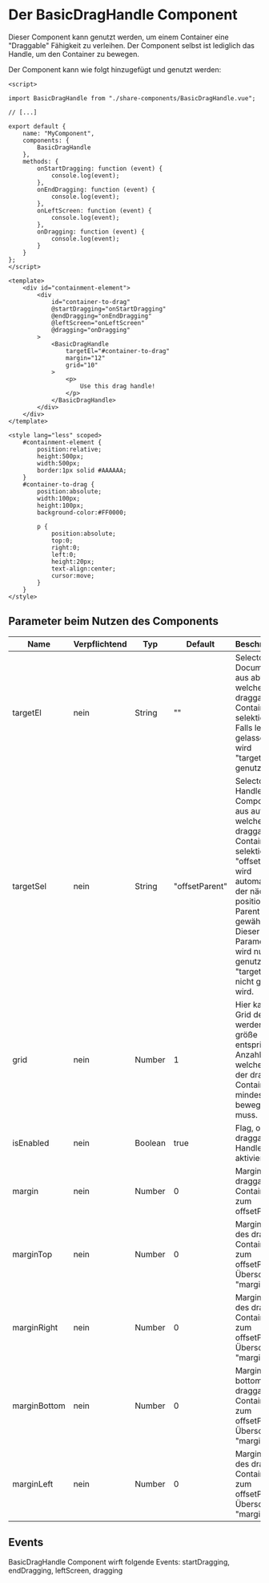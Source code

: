 # Der BasicDragHandle Component #

Dieser Component kann genutzt werden, um einem Container eine "Draggable" Fähigkeit zu verleihen. Der
Component selbst ist lediglich das Handle, um den Container zu bewegen.

Der Component kann wie folgt hinzugefügt und genutzt werden:

```
<script>

import BasicDragHandle from "./share-components/BasicDragHandle.vue";

// [...]

export default {
    name: "MyComponent",
    components: {
        BasicDragHandle
    },
    methods: {
        onStartDragging: function (event) {
            console.log(event);
        },
        onEndDragging: function (event) {
            console.log(event);
        },
        onLeftScreen: function (event) {
            console.log(event);
        },
        onDragging: function (event) {
            console.log(event);
        }
    }
};
</script>

<template>
    <div id="containment-element">
        <div 
            id="container-to-drag"
            @startDragging="onStartDragging"
            @endDragging="onEndDragging"
            @leftScreen="onLeftScreen"
            @dragging="onDragging"
        >
            <BasicDragHandle
                targetEl="#container-to-drag"
                margin="12"
                grid="10"
            >
                <p>
                    Use this drag handle!
                </p>
            </BasicDragHandle>
        </div>
    </div>
</template>

<style lang="less" scoped>
    #containment-element {
        position:relative;
        height:500px;
        width:500px;
        border:1px solid #AAAAAA;
    }
    #container-to-drag {
        position:absolute;
        width:100px;
        height:100px;
        background-color:#FF0000;
        
        p {
            position:absolute;
            top:0;
            right:0;
            left:0;
            height:20px;
            text-align:center;
            cursor:move;
        }
    }
</style>

```

## Parameter beim Nutzen des Components ##
|Name|Verpflichtend|Typ|Default|Beschreibung|
|----|-------------|---|-------|------------|
|targetEl|nein|String|""|Selector von Document aus abwärts, welcher den draggable Container selektiert. Falls leer gelassen, wird "targetSel" genutzt.|
|targetSel|nein|String|"offsetParent"|Selector vom Handle Component aus aufwärts, welcher den draggable Container selektiert. Bei "offsetParent" wird automatisch der nächste positionierte Parent gewählt. Dieser Parameter wird nur genutzt, wenn "targetEl" nicht genutzt wird.|
|grid|nein|Number|1|Hier kann ein Grid definiert werden. Die größe entspricht der Anzahl Pixel, welche sich der draggable Container mindestens bewegen muss.|
|isEnabled|nein|Boolean|true|Flag, ob draggable Handle aktiviert ist.|
|margin|nein|Number|0|Margin des draggable Containers zum offsetParent.|
|marginTop|nein|Number|0|Margin-top des draggable Containers zum offsetParent. Überschreibt "margin".|
|marginRight|nein|Number|0|Margin-right des draggable Containers zum offsetParent. Überschreibt "margin".|
|marginBottom|nein|Number|0|Margin-bottom des draggable Containers zum offsetParent. Überschreibt "margin".|
|marginLeft|nein|Number|0|Margin-left des draggable Containers zum offsetParent. Überschreibt "margin".|

## Events ##
BasicDragHandle Component wirft folgende Events:
startDragging, endDragging, leftScreen, dragging